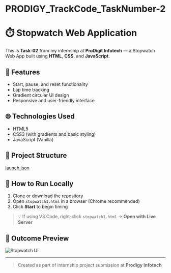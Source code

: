 # PRODIGY_TrackCode_TaskNumber-2
# ⏱️ Stopwatch Web Application

This is **Task-02** from my internship at **ProDigit Infotech** — a Stopwatch Web App built using **HTML**, **CSS**, and **JavaScript**.

## 🔧 Features

- Start, pause, and reset functionality
- Lap time tracking
- Gradient circular UI design
- Responsive and user-friendly interface

## 🌐 Technologies Used

- HTML5
- CSS3 (with gradients and basic styling)
- JavaScript (Vanilla)

## 📁 Project Structure
[launch.json](https://github.com/user-attachments/files/20817885/launch.json)


## 🚀 How to Run Locally

1. Clone or download the repository
2. Open `stopwatch1.html` in a browser (Chrome recommended)
3. Click **Start** to begin timing

> 💡 If using VS Code, right-click `stopwatch1.html` → **Open with Live Server**

## 🎯 Outcome Preview

![Stopwatch UI](assets/stopwatch-preview.png) <!-- optional if you add screenshot -->

---

> Created as part of internship project submission at **Prodigy Infotech**
